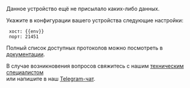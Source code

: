 
Данное устройство ещё не присылало каких-либо данных.

Укажите в конфигурации вашего устройства следующие настройки:

```
 хост: {{env}}
 порт: 21451
```

Полный список доступных протоколов можно посмотреть в [документации](https://rightech.io/developers/objects/protocol/).

В случае возникновения вопросов свяжитесь с нашим [техническим специалистом](mailto:development@rightech.io?subject=Telematic%20protocols&body=Im%20interested%20in%20teltonika%20devices)  
или напишите в наш [Telegram-чат](https://t.me/rightech_iot).

